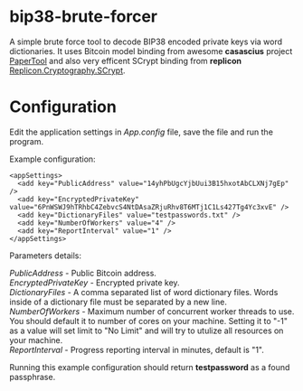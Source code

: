 # bip38-brute-forcer
A simple brute force tool to decode BIP38 encoded private keys via word dictionaries.
It uses Bitcoin model binding from awesome **casascius** project [PaperTool](https://github.com/casascius/PaperTool) and also very efficent SCrypt binding from **replicon** [Replicon.Cryptography.SCrypt](https://github.com/replicon/Replicon.Cryptography.SCrypt).

# Configuration
Edit the application settings in *App.config* file, save the file and run the program.

Example configuration:
```
<appSettings>
  <add key="PublicAddress" value="14yhPbUgcYjbUui3B15hxotAbCLXNj7gEp" />
  <add key="EncryptedPrivateKey" value="6PnWSWJ9hTRhbC4ZebvcS4NtDAsaZRjuRhv8T6MTj1C1Ls427Tg4Yc3xvE" />
  <add key="DictionaryFiles" value="testpasswords.txt" />
  <add key="NumberOfWorkers" value="4" />
  <add key="ReportInterval" value="1" />
</appSettings>
```
  
  Parameters details:
  
  *PublicAddress* - Public Bitcoin address.  
  *EncryptedPrivateKey* - Encrypted private key.  
  *DictionaryFiles* - A comma separated list of word dictionary files. Words inside of a dictionary file must be separated by a new line.  
  *NumberOfWorkers* -  Maximum number of concurrent worker threads to use. You should default it to number of cores on your machine.
  Setting it to "-1" as a value will set limit to "No Limit" and will try to utulize all resources on your machine.   
  *ReportInterval* - Progress reporting interval in minutes, default is "1".
  
  Running this example configuration should return **testpassword** as a found passphrase. 
